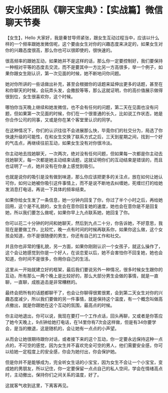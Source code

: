 # 安小妖团队《聊天宝典》：【实战篇】微信聊天节奏

【女生】，Hello 大家好，我是秦甘导师紧张，跟女生互动过程当中，应该以什么样的一个频率跟她发微信呢，这个要由女生对你的兴趣态度来决定的，如果女生对你的兴趣态度很高，那么你也可以很即使的，很快速的。

很高频率的跟她互动，如果她并不是这样的话，那么你一定要控制好，我们要保持一种相对平等的态度去交流，而不是要其中一方比另一方高很多，举一个例子，如果你跟女生刚认识，第一次见面的时候，她不断地问你问题。

她对你所讲的一些话做出补充，甚至会根据你的话题来延伸出更多的话题，甚至在和你聊天的时候，会玩弄头发，会撒胶等等，那么这就证明，你的高价值展示做得很到位，女生很喜欢你，这个时候。

哪怕你当天晚上继续和她发微信，也不会有任何的问题，第二天在见面也没有问题，但如果第一次见面的时候，你们在一个很普通的长久，比如说工作状态，她是你合作公司的同事，又或是你在某个客堂里认识的同学。

在这种情况下，你们的认识往往不会进展那么快，毕竟你们的社交分为，局选了你快速升级的可能性，在和女生交换了联系方式之后，三天到星期之间，找到一个好的气击点，再继续往前互动，如果女生没有对你很冷淡。

你主动地去找她聊天，一次两次，绝对没有任何问题，但如果每一次都是你主动去找她聊天，每一次都是她主动结束话题，这就证明你们的互动结束是错误的，而且也证明了一点，她并没有在你身上感觉到吸引。

也就是说你的吸引是没有做到味道，那么你应该把更多的关注点，放在如何让她认可你，如何让她被你吸引这件事情上，而不是说不断地去纠缠她，死缠烂打的给她发消息打电话，再说一下具体的频率结束。

如果你给女生发了一条信息，她一分钟内回复了你，你过了半个小时之后，再给她回用，这个是不礼貌的，女生会在意你回复她的速度，她也会在意你是不是回复她，所以我们要怎么做呢，如果你早上九点联系她，她回复了你。

你可以花二十分钟的时间和她聊天，然后到九点二十分，你告诉她，不好意思，我现在是要做工作，比较忙，晚一点有时间的时候再联系你，如果你这么做，这个女孩会知道，你不是很随便的男生，你还有自己的工作和社交。

并且你也非常的懂礼貌，另一方面，如果你刚刚认识一个女孩子，就这么操作了，这个会让她感觉到你是一个好人，在谈恋爱以后，她不会害怕你不回复她，她也会知道，你时间不是很多，你用你自己的生活。

这里从一开始就建立好的框架，最后我们要说另外一种情况，很多时候女生跟你的互动，所有那么一两个晚上是比较好的，那么大部分男生会做的事情，就是一直聊，一直聊，成胜追击是非常糟糕的。

最终会把所有的话题都聊干了，也会让你聊得很累很累，会到第二天女生对你的兴趣态度减少，所以我们要做的另一件事情，就是保持这个温度，有一个概念叫做高点撤出，就是你跟她在这个互动的氛围，最高点的时候。

你主动地退出，你可以说，我现在要打一个工作点话，回头再聊，又或者是你答应了她今天晚上，9点钟给她打电话，在14里你有7次会这样做，但是有34你要学会，是当的撤退，这是随机的，会让她有一点点的小声望。

从而会让她很期待跟你对话，或者接下来的这个互动，你一定要永远保持这种一点点的，不可空的感觉，因为女生并不喜欢完全可空的男人，他们需要安全感，你可以给她一定程度上的安全感，你会为她付出，你会保护她。

但是你并不是能够成为，完全听女生话的小宝宝，因为女生不会让一个小宝宝，变成她的男朋友，所以记住，你一定要保留一点点自己的私人空间，学会在情绪高点时，主动撤出，保持你们之间关系的温度，好了。

这就客气收到这里，下离客再见。